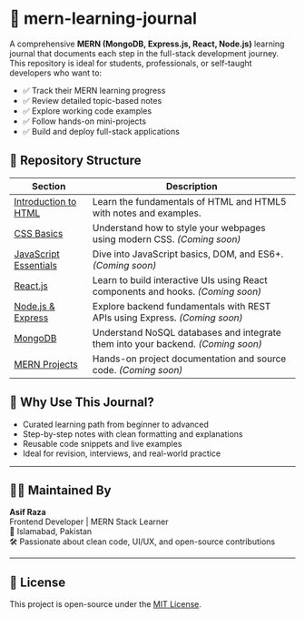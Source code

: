 # 📘 mern-learning-journal

A comprehensive **MERN (MongoDB, Express.js, React, Node.js)** learning journal that documents each step in the full-stack development journey. This repository is ideal for students, professionals, or self-taught developers who want to:

- ✅ Track their MERN learning progress
- ✅ Review detailed topic-based notes
- ✅ Explore working code examples
- ✅ Follow hands-on mini-projects
- ✅ Build and deploy full-stack applications

## 📂 Repository Structure

| Section | Description |
|--------|-------------|
| [Introduction to HTML](./Introduction%20to%20Html) | Learn the fundamentals of HTML and HTML5 with notes and examples. |
| [CSS Basics](./css-guide/README.md) | Understand how to style your webpages using modern CSS. *(Coming soon)* |
| [JavaScript Essentials](./javascript-guide/README.md) | Dive into JavaScript basics, DOM, and ES6+. *(Coming soon)* |
| [React.js](./react-guide/README.md) | Learn to build interactive UIs using React components and hooks. *(Coming soon)* |
| [Node.js & Express](./backend-guide/README.md) | Explore backend fundamentals with REST APIs using Express. *(Coming soon)* |
| [MongoDB](./database-guide/README.md) | Understand NoSQL databases and integrate them into your backend. *(Coming soon)* |
| [MERN Projects](./projects/) | Hands-on project documentation and source code. *(Coming soon)* |

## 🧠 Why Use This Journal?

- Curated learning path from beginner to advanced
- Step-by-step notes with clean formatting and explanations
- Reusable code snippets and live examples
- Ideal for revision, interviews, and real-world practice

---

## 🧑‍💻 Maintained By

**Asif Raza**  
Frontend Developer | MERN Stack Learner  
📍 Islamabad, Pakistan  
🛠️ Passionate about clean code, UI/UX, and open-source contributions

---

## 📌 License

This project is open-source under the [MIT License](./LICENSE).
